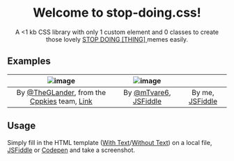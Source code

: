 <div align="center">
  <h1>Welcome to stop-doing.css!</h1>
  <p> A <1 kb CSS library with only 1 custom element and 0 classes to create those lovely <a href="https://reddit.com/r/StopDoingScience"> STOP DOING [THING] </a> memes easily.
</div>

## Examples

|                  ![image](https://user-images.githubusercontent.com/76597257/128071823-813206cc-a1a4-4308-b6bf-e7c2c314de40.png)                  | ![image](https://user-images.githubusercontent.com/76597257/128029730-62e9ca61-da13-4cdd-b6bb-d4d4dbe8ad56.png) |                     |
|:-------------------------------------------------------------------------------------------------------------------------------------------------:|:---------------------------------------------------------------------------------------------------------------:|:-------------------:|
| By [@TheGLander](https://glander.club), from the [Cppkies](https://github.com/Cppkies-Team/Cppkies) team, [Link](https://glander.club/STOPDOING/) |             By [@mTvare6](https://github.com/mTvare6), [JSFiddle](https://jsfiddle.net/r1xd39hv/3/)             | By me, [JSFiddle]() |

## Usage

Simply fill in the HTML template ([With Text]()/[Without Text]()) on a local file, [JSFiddle]() or [Codepen]() and take a screenshot.
